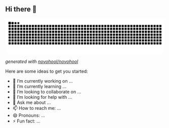 ## Hi there 👋

<picture>
  <source media="(prefers-color-scheme: dark)" srcset="https://raw.githubusercontent.com/novohool/novohool/output/github-contribution-grid-snake-dark.svg">
  <source media="(prefers-color-scheme: light)" srcset="https://raw.githubusercontent.com/novohool/novohool/output/github-contribution-grid-snake.svg">
  <img alt="github contribution grid snake animation" src="https://raw.githubusercontent.com/novohool/novohool/output/github-contribution-grid-snake.svg">
</picture>

_generated with [novohool/novohool](https://github.com/novohool/novohool)_


Here are some ideas to get you started:

- 🔭 I’m currently working on ...
- 🌱 I’m currently learning ...
- 👯 I’m looking to collaborate on ...
- 🤔 I’m looking for help with ...
- 💬 Ask me about ...
- 📫 How to reach me: ...
- 😄 Pronouns: ...
- ⚡ Fun fact: ...
